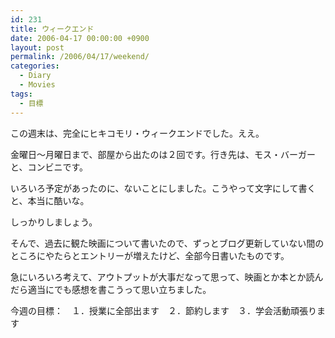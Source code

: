```yaml
---
id: 231
title: ウィークエンド
date: 2006-04-17 00:00:00 +0900
layout: post
permalink: /2006/04/17/weekend/
categories:
  - Diary
  - Movies
tags:
  - 目標
---
```

この週末は、完全にヒキコモリ・ウィークエンドでした。ええ。
  
金曜日～月曜日まで、部屋から出たのは２回です。行き先は、モス・バーガーと、コンビニです。
  
いろいろ予定があったのに、ないことにしました。こうやって文字にして書くと、本当に酷いな。

しっかりしましょう。

そんで、過去に観た映画について書いたので、ずっとブログ更新していない間のところにやたらとエントリーが増えたけど、全部今日書いたものです。
  
急にいろいろ考えて、アウトプットが大事だなって思って、映画とか本とか読んだら適当にでも感想を書こうって思い立ちました。

今週の目標：　１．授業に全部出ます　２．節約します　３．学会活動頑張ります
